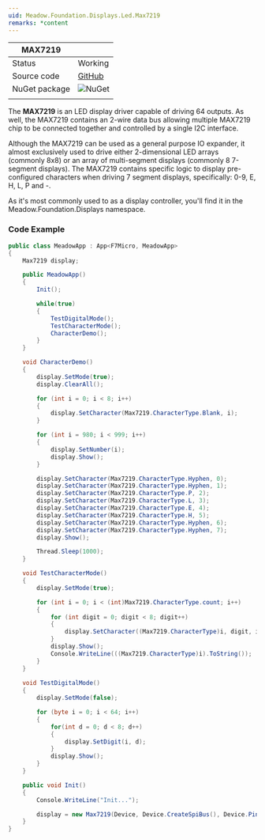 ```yaml
---
uid: Meadow.Foundation.Displays.Led.Max7219
remarks: *content
---
```


| MAX7219 |             |
|---------|-------------|
| Status  | Working     |
| Source code        | [GitHub](https://github.com/WildernessLabs/Meadow.Foundation/tree/master/Source/Meadow.Foundation.Peripherals/Displays.Led.Max7219)            |
| NuGet package      | ![NuGet](https://img.shields.io/nuget/v/Meadow.Foundation.Displays.Led.Max7219.svg?label=NuGet)
| | |

The **MAX7219** is an LED display driver capable of driving 64 outputs. As well, the MAX7219 contains an 2-wire data bus allowing multiple MAX7219 chip to be connected together and controlled by a single I2C interface.

Although the MAX7219 can be used as a general purpose IO expander, it almost exclusively used to drive either 2-dimensional LED arrays (commonly 8x8) or an array of multi-segment displays (commonly 8 7-segment displays). The MAX7219 contains specific logic to display pre-configured characters when driving 7 segment displays, specifically: 0-9, E, H, L, P and -.

As it's most commonly used to as a display controller, you'll find it in the Meadow.Foundation.Displays namespace.

### Code Example

```csharp
public class MeadowApp : App<F7Micro, MeadowApp>
{
    Max7219 display;

    public MeadowApp()
    {
        Init();

        while(true)
        {
            TestDigitalMode();
            TestCharacterMode();
            CharacterDemo();
        }
    }

    void CharacterDemo()
    {
        display.SetMode(true);
        display.ClearAll();

        for (int i = 0; i < 8; i++)
        {
            display.SetCharacter(Max7219.CharacterType.Blank, i);
        }

        for (int i = 980; i < 999; i++)
        {
            display.SetNumber(i);
            display.Show();
        }

        display.SetCharacter(Max7219.CharacterType.Hyphen, 0);
        display.SetCharacter(Max7219.CharacterType.Hyphen, 1);
        display.SetCharacter(Max7219.CharacterType.P, 2);
        display.SetCharacter(Max7219.CharacterType.L, 3);
        display.SetCharacter(Max7219.CharacterType.E, 4);
        display.SetCharacter(Max7219.CharacterType.H, 5);
        display.SetCharacter(Max7219.CharacterType.Hyphen, 6);
        display.SetCharacter(Max7219.CharacterType.Hyphen, 7);
        display.Show();

        Thread.Sleep(1000);
    }

    void TestCharacterMode()
    {
        display.SetMode(true);

        for (int i = 0; i < (int)Max7219.CharacterType.count; i++)
        {
            for (int digit = 0; digit < 8; digit++)
            {
                display.SetCharacter((Max7219.CharacterType)i, digit, i%2 == 0);
            }
            display.Show();
            Console.WriteLine(((Max7219.CharacterType)i).ToString());
        }
    }
    
    void TestDigitalMode()
    {
        display.SetMode(false);

        for (byte i = 0; i < 64; i++)
        {
            for(int d = 0; d < 8; d++)
            {
                display.SetDigit(i, d);
            }
            display.Show();
        }
    }

    public void Init()
    {
        Console.WriteLine("Init...");

        display = new Max7219(Device, Device.CreateSpiBus(), Device.Pins.D02, 1, true);
    }
}
```